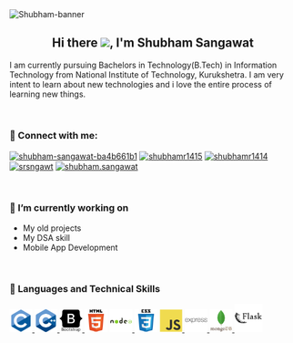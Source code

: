 
<img src="https://user-images.githubusercontent.com/62401080/137027283-9d75471c-63c6-4ad5-bdc5-6cdbc1190eb4.gif" alt="Shubham-banner">
<h2 align="center"> Hi there <img src="https://raw.githubusercontent.com/iampavangandhi/iampavangandhi/master/gifs/Hi.gif" width="30px">, I'm Shubham Sangawat</h2>

<p>I am currently pursuing Bachelors in Technology(B.Tech) in Information Technology from National Institute of Technology, Kurukshetra. I am very intent to learn about new technologies and i love the entire process of learning new things.</p>

<br>
<h3 align="left"> 🤝 Connect with me:</h3>
<p align="left">
<a href="https://www.linkedin.com/in/shubham-sangawat-ba4b661b1/" target="blank"><img align="center" src="https://cdn.jsdelivr.net/npm/simple-icons@5.18.0/icons/linkedin.svg" alt="shubham-sangawat-ba4b661b1" height="30" width="40" /></a>
<a href="https://www.instagram.com/shubhamr1415/" target="blank"><img align="center" src="https://cdn.jsdelivr.net/npm/simple-icons@5.18.0/icons/instagram.svg" alt="shubhamr1415" height="30" width="40" /></a>
<a href="https://www.codechef.com/users/shubhamr1414" target="blank"><img align="center" src="https://cdn.jsdelivr.net/npm/simple-icons@5.18.0/icons/codechef.svg" alt="shubhamr1414" height="30" width="40" /></a>
<a href="https://codeforces.com/profile/srsngawt" target="blank"><img align="center" src="https://cdn.jsdelivr.net/npm/simple-icons@5.18.0/icons/codeforces.svg" alt="srsngawt" height="30" width="40" /></a>
<a href="https://www.facebook.com/shubham.sangawat/" target="blank"><img align="center" src="https://cdn.jsdelivr.net/npm/simple-icons@5.18.0/icons/facebook.svg" alt="shubham.sangawat" height="30" width="40" /></a>
</p>
<br>
<h3 align="left"> 🔭 I’m currently working on</h3>
<p align="left">
<ul>
    <li>My old projects</li>
    <li>My DSA skill</li>
    <li>Mobile App Development</li>
</ul>
</p>
<br>
<h3 align="left"> 💼 Languages and Technical Skills</h3>
<p align="left">
    <a href="https://www.cprogramming.com/" target="_blank"> <img src="https://raw.githubusercontent.com/devicons/devicon/master/icons/c/c-original.svg" alt="c" width="40" height="40"/> </a> <a href="https://www.w3schools.com/cpp/" target="_blank"> <img src="https://raw.githubusercontent.com/devicons/devicon/master/icons/cplusplus/cplusplus-original.svg" alt="cplusplus" width="40" height="40"/> </a> <a href="https://getbootstrap.com" target="_blank"> <img src="https://raw.githubusercontent.com/devicons/devicon/master/icons/bootstrap/bootstrap-plain-wordmark.svg" alt="bootstrap" width="40" height="40"/> </a><img src="https://raw.githubusercontent.com/devicons/devicon/master/icons/html5/html5-original-wordmark.svg" alt="html5" width="40" height="40"/> </a> <a href="https://nodejs.org" target="_blank"> <img src="https://raw.githubusercontent.com/devicons/devicon/master/icons/nodejs/nodejs-original-wordmark.svg" alt="nodejs" width="40" height="40"/> </a>  <img src="https://raw.githubusercontent.com/devicons/devicon/master/icons/css3/css3-original-wordmark.svg" alt="css3" width="40" height="40"/> </a>  <a href="https://developer.mozilla.org/en-US/docs/Web/JavaScript" target="_blank"> <img src="https://raw.githubusercontent.com/devicons/devicon/master/icons/javascript/javascript-original.svg" alt="javascript" width="40" height="40"/> </a> <a href="https://expressjs.com" target="_blank"> <img src="https://raw.githubusercontent.com/devicons/devicon/master/icons/express/express-original-wordmark.svg" alt="express" width="40" height="40"/> </a> <a href="https://www.mongodb.com/" target="_blank"> <img src="https://raw.githubusercontent.com/devicons/devicon/master/icons/mongodb/mongodb-original-wordmark.svg" alt="mongodb" width="40" height="40"/> <a href="https://flask.palletsprojects.com/en/2.3.x/" target="_blank"> <img src="https://raw.githubusercontent.com/devicons/devicon/master/icons/flask/flask-original-wordmark.svg" alt="express" width="50" height="50"/> </a>
</p>


